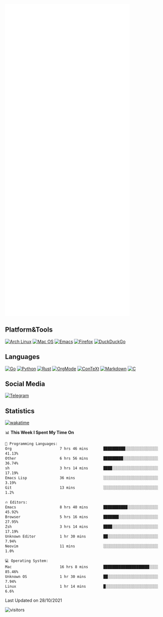 ![Metrics](https://github.com/SteamedFish/SteamedFish/blob/master/github-metrics.svg)

## Platform&Tools

[![Arch Linux](https://img.shields.io/badge/ArchLinux-1793D1?logo=arch-linux&logoColor=fff&style=flat-square)](https://archlinux.org/)
[![Mac OS](https://img.shields.io/badge/MacOS-000000?style=flat-square&logo=macos&logoColor=F0F0F0)](https://www.apple.com/macos/)
[![Emacs](https://img.shields.io/badge/Emacs-%237F5AB6.svg?&style=flat-square&logo=gnu-emacs&logoColor=white)](https://www.gnu.org/software/emacs/)
[![Firefox](https://img.shields.io/badge/Firefox-FF7139?style=flat-square&logo=Firefox-Browser&logoColor=white)](https://firefox.com/)
[![DuckDuckGo](https://img.shields.io/badge/DuckDuckGo-DE5833?style=flat-square&logo=DuckDuckGo&logoColor=white)](https://duckduckgo.com/)

## Languages

[![Go](https://img.shields.io/badge/Golang-%2300ADD8.svg?style=flat-square&logo=go&logoColor=white)](https://golang.org/)
[![Python](https://img.shields.io/badge/Python-3670A0?style=flat-square&logo=python&logoColor=ffdd54)](https://www.python.org/)
[![Rust](https://img.shields.io/badge/Rust-%23000000.svg?style=flat-square&logo=rust&logoColor=white)](https://www.rust-lang.org/)
[![OrgMode](https://img.shields.io/badge/OrgMode-%23000000.svg?style=flat-square&logo=org&logoColor=white)](https://orgmode.org/)
[![ConTeXt](https://img.shields.io/badge/ConTeXt-%23008080.svg?style=flat-square&logo=latex&logoColor=white)](https://contextgarden.net/)
[![Markdown](https://img.shields.io/badge/MarkDown-%23000000.svg?style=flat-square&logo=markdown&logoColor=white)](https://daringfireball.net/projects/markdown/)
[![C](https://img.shields.io/badge/C-%2300599C.svg?style=flat-square&logo=c&logoColor=white)](https://www.iso.org/standard/74528.html)

## Social Media

[![Telegram](https://img.shields.io/badge/SteamedFish-2CA5E0?style=social&logo=telegram&logoColor=white)](https://t.me/SteamedFish)

## Statistics
[![wakatime](https://wakatime.com/badge/user/168280d6-fcf2-4b4f-ad3a-dc4612f35b38.svg)](https://wakatime.com/@168280d6-fcf2-4b4f-ad3a-dc4612f35b38)

<!--START_SECTION:waka-->
📊 **This Week I Spent My Time On** 

```text
💬 Programming Languages: 
Org                      7 hrs 46 mins       ██████████░░░░░░░░░░░░░░░   41.13% 
Other                    6 hrs 56 mins       █████████░░░░░░░░░░░░░░░░   36.74% 
sh                       3 hrs 14 mins       ████░░░░░░░░░░░░░░░░░░░░░   17.19% 
Emacs Lisp               36 mins             ░░░░░░░░░░░░░░░░░░░░░░░░░   3.19% 
Git                      13 mins             ░░░░░░░░░░░░░░░░░░░░░░░░░   1.2%

🔥 Editors: 
Emacs                    8 hrs 40 mins       ███████████░░░░░░░░░░░░░░   45.92% 
Browser                  5 hrs 16 mins       ███████░░░░░░░░░░░░░░░░░░   27.95% 
Zsh                      3 hrs 14 mins       ████░░░░░░░░░░░░░░░░░░░░░   17.19% 
Unknown Editor           1 hr 30 mins        ██░░░░░░░░░░░░░░░░░░░░░░░   7.94% 
Neovim                   11 mins             ░░░░░░░░░░░░░░░░░░░░░░░░░   1.0%

💻 Operating System: 
Mac                      16 hrs 8 mins       █████████████████████░░░░   85.46% 
Unknown OS               1 hr 30 mins        ██░░░░░░░░░░░░░░░░░░░░░░░   7.94% 
Linux                    1 hr 14 mins        █░░░░░░░░░░░░░░░░░░░░░░░░   6.6%

```


 Last Updated on 28/10/2021
<!--END_SECTION:waka-->

![visitors](https://visitor-badge.laobi.icu/badge?page_id=SteamedFish.SteamedFish)
